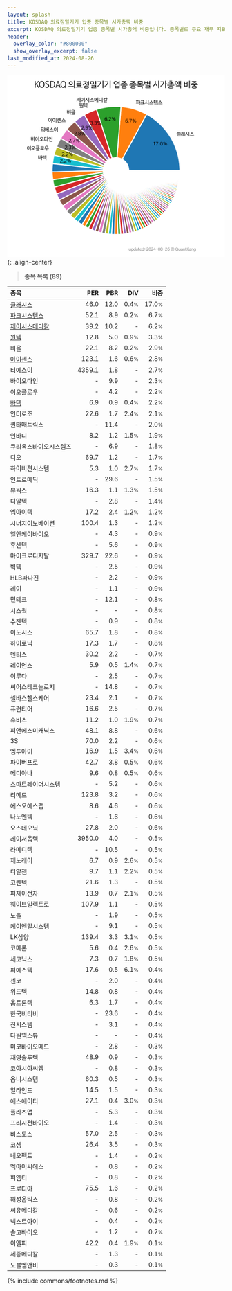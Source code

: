 ```yaml
---
layout: splash
title: KOSDAQ 의료정밀기기 업종 종목별 시가총액 비중
excerpt: KOSDAQ 의료정밀기기 업종 종목별 시가총액 비중입니다. 종목별로 주요 재무 지표를 함께 표시합니다.
header:
  overlay_color: "#800000"
  show_overlay_excerpt: false
last_modified_at: 2024-08-26
---
```



![KOSDAQ 의료정밀기기 업종 종목별 시가총액 비중](/stats/sector/images/kosdaq_업종_의료정밀기기_종목.png){: .align-center}


> **종목 목록 (89)**<a id="list"></a>

| **종목** | **PER** | **PBR** | **DIV** | **비중** |
| :------- | ------: | ------: | ------: | -------: |
| [클래시스](/214150/) | 46.0 | 12.0 | 0.4<small>%</small> | 17.0<small>%</small> |
| [파크시스템스](/140860/) | 52.1 | 8.9 | 0.2<small>%</small> | 6.7<small>%</small> |
| [제이시스메디칼](/287410/) | 39.2 | 10.2 | - | 6.2<small>%</small> |
| [원텍](/336570/) | 12.8 | 5.0 | 0.9<small>%</small> | 3.3<small>%</small> |
| 비올 | 22.1 | 8.2 | 0.2<small>%</small> | 2.9<small>%</small> |
| [아이센스](/099190/) | 123.1 | 1.6 | 0.6<small>%</small> | 2.8<small>%</small> |
| [티에스이](/131290/) | 4359.1 | 1.8 | - | 2.7<small>%</small> |
| 바이오다인 | - | 9.9 | - | 2.3<small>%</small> |
| 이오플로우 | - | 4.2 | - | 2.2<small>%</small> |
| [바텍](/043150/) | 6.9 | 0.9 | 0.4<small>%</small> | 2.2<small>%</small> |
| 인터로조 | 22.6 | 1.7 | 2.4<small>%</small> | 2.1<small>%</small> |
| 퀀타매트릭스 | - | 11.4 | - | 2.0<small>%</small> |
| 인바디 | 8.2 | 1.2 | 1.5<small>%</small> | 1.9<small>%</small> |
| 큐리옥스바이오시스템즈 | - | 6.9 | - | 1.8<small>%</small> |
| 디오 | 69.7 | 1.2 | - | 1.7<small>%</small> |
| 하이비젼시스템 | 5.3 | 1.0 | 2.7<small>%</small> | 1.7<small>%</small> |
| 인트로메딕 | - | 29.6 | - | 1.5<small>%</small> |
| 뷰웍스 | 16.3 | 1.1 | 1.3<small>%</small> | 1.5<small>%</small> |
| 디알텍 | - | 2.8 | - | 1.4<small>%</small> |
| 엠아이텍 | 17.2 | 2.4 | 1.2<small>%</small> | 1.2<small>%</small> |
| 시너지이노베이션 | 100.4 | 1.3 | - | 1.2<small>%</small> |
| 엘앤케이바이오 | - | 4.3 | - | 0.9<small>%</small> |
| 휴센텍 | - | 5.6 | - | 0.9<small>%</small> |
| 마이크로디지탈 | 329.7 | 22.6 | - | 0.9<small>%</small> |
| 빅텍 | - | 2.5 | - | 0.9<small>%</small> |
| HLB파나진 | - | 2.2 | - | 0.9<small>%</small> |
| 레이 | - | 1.1 | - | 0.9<small>%</small> |
| 민테크 | - | 12.1 | - | 0.8<small>%</small> |
| 시스웍 | - | - | - | 0.8<small>%</small> |
| 수젠텍 | - | 0.9 | - | 0.8<small>%</small> |
| 이노시스 | 65.7 | 1.8 | - | 0.8<small>%</small> |
| 하이로닉 | 17.3 | 1.7 | - | 0.8<small>%</small> |
| 덴티스 | 30.2 | 2.2 | - | 0.7<small>%</small> |
| 레이언스 | 5.9 | 0.5 | 1.4<small>%</small> | 0.7<small>%</small> |
| 이루다 | - | 2.5 | - | 0.7<small>%</small> |
| 씨어스테크놀로지 | - | 14.8 | - | 0.7<small>%</small> |
| 셀바스헬스케어 | 23.4 | 2.1 | - | 0.7<small>%</small> |
| 퓨런티어 | 16.6 | 2.5 | - | 0.7<small>%</small> |
| 휴비츠 | 11.2 | 1.0 | 1.9<small>%</small> | 0.7<small>%</small> |
| 피앤에스미캐닉스 | 48.1 | 8.8 | - | 0.6<small>%</small> |
| 3S | 70.0 | 2.2 | - | 0.6<small>%</small> |
| 엠투아이 | 16.9 | 1.5 | 3.4<small>%</small> | 0.6<small>%</small> |
| 파이버프로 | 42.7 | 3.8 | 0.5<small>%</small> | 0.6<small>%</small> |
| 메디아나 | 9.6 | 0.8 | 0.5<small>%</small> | 0.6<small>%</small> |
| 스마트레이더시스템 | - | 5.2 | - | 0.6<small>%</small> |
| 리메드 | 123.8 | 3.2 | - | 0.6<small>%</small> |
| 에스오에스랩 | 8.6 | 4.6 | - | 0.6<small>%</small> |
| 나노엔텍 | - | 1.6 | - | 0.6<small>%</small> |
| 오스테오닉 | 27.8 | 2.0 | - | 0.6<small>%</small> |
| 레이저옵텍 | 3950.0 | 4.0 | - | 0.5<small>%</small> |
| 라메디텍 | - | 10.5 | - | 0.5<small>%</small> |
| 제노레이 | 6.7 | 0.9 | 2.6<small>%</small> | 0.5<small>%</small> |
| 디알젬 | 9.7 | 1.1 | 2.2<small>%</small> | 0.5<small>%</small> |
| 코렌텍 | 21.6 | 1.3 | - | 0.5<small>%</small> |
| 피제이전자 | 13.9 | 0.7 | 2.1<small>%</small> | 0.5<small>%</small> |
| 웨이브일렉트로 | 107.9 | 1.1 | - | 0.5<small>%</small> |
| 노을 | - | 1.9 | - | 0.5<small>%</small> |
| 케이엔알시스템 | - | 9.1 | - | 0.5<small>%</small> |
| LK삼양 | 139.4 | 3.3 | 3.1<small>%</small> | 0.5<small>%</small> |
| 코메론 | 5.6 | 0.4 | 2.6<small>%</small> | 0.5<small>%</small> |
| 세코닉스 | 7.3 | 0.7 | 1.8<small>%</small> | 0.5<small>%</small> |
| 피에스텍 | 17.6 | 0.5 | 6.1<small>%</small> | 0.4<small>%</small> |
| 센코 | - | 2.0 | - | 0.4<small>%</small> |
| 위드텍 | 14.8 | 0.8 | - | 0.4<small>%</small> |
| 옵트론텍 | 6.3 | 1.7 | - | 0.4<small>%</small> |
| 한국비티비 | - | 23.6 | - | 0.4<small>%</small> |
| 진시스템 | - | 3.1 | - | 0.4<small>%</small> |
| 다원넥스뷰 | - | - | - | 0.4<small>%</small> |
| 미코바이오메드 | - | 2.8 | - | 0.3<small>%</small> |
| 재영솔루텍 | 48.9 | 0.9 | - | 0.3<small>%</small> |
| 코아시아씨엠 | - | 0.8 | - | 0.3<small>%</small> |
| 옴니시스템 | 60.3 | 0.5 | - | 0.3<small>%</small> |
| 얼라인드 | 14.5 | 1.5 | - | 0.3<small>%</small> |
| 에스에이티 | 27.1 | 0.4 | 3.0<small>%</small> | 0.3<small>%</small> |
| 플라즈맵 | - | 5.3 | - | 0.3<small>%</small> |
| 프리시젼바이오 | - | 1.4 | - | 0.3<small>%</small> |
| 비스토스 | 57.0 | 2.5 | - | 0.3<small>%</small> |
| 코셈 | 26.4 | 3.5 | - | 0.3<small>%</small> |
| 네오펙트 | - | 1.4 | - | 0.2<small>%</small> |
| 멕아이씨에스 | - | 0.8 | - | 0.2<small>%</small> |
| 피엠티 | - | 0.8 | - | 0.2<small>%</small> |
| 프로티아 | 75.5 | 1.6 | - | 0.2<small>%</small> |
| 해성옵틱스 | - | 0.8 | - | 0.2<small>%</small> |
| 씨유메디칼 | - | 0.6 | - | 0.2<small>%</small> |
| 넥스트아이 | - | 0.4 | - | 0.2<small>%</small> |
| 솔고바이오 | - | 1.2 | - | 0.2<small>%</small> |
| 이엘피 | 42.2 | 0.4 | 1.9<small>%</small> | 0.1<small>%</small> |
| 세종메디칼 | - | 1.3 | - | 0.1<small>%</small> |
| 노블엠앤비 | - | 0.3 | - | 0.1<small>%</small> |

{% include commons/footnotes.md %}
